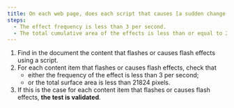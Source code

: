 ```yaml
---
title: On each web page, does each script that causes [a sudden change in brightness or blinking](#sudden-change-in-brightness-or-blinking) meet one of these conditions?
steps:
  - The effect frequency is less than 3 per second.
  - The total cumulative area of the effects is less than or equal to 21824 pixels.
---
```


1. Find in the document the content that flashes or causes flash effects using a script.
2. For each content item that flashes or causes flash effects, check that
   - either the frequency of the effect is less than 3 per second;
   - or the total surface area is less than 21824 pixels.
3. If this is the case for each content item that flashes or causes flash effects, **the test is validated**.
